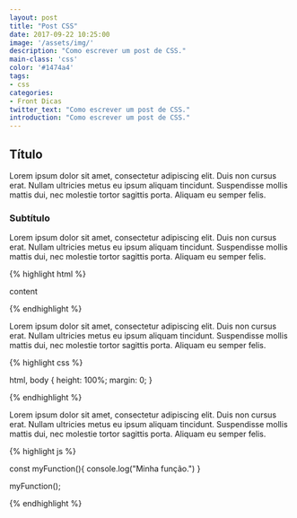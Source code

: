 ```yaml
---
layout: post
title: "Post CSS"
date: 2017-09-22 10:25:00
image: '/assets/img/'
description: "Como escrever um post de CSS."
main-class: 'css'
color: '#1474a4'
tags:
- css
categories:
- Front Dicas
twitter_text: "Como escrever um post de CSS."
introduction: "Como escrever um post de CSS."
---
```



## Título

Lorem ipsum dolor sit amet, consectetur adipiscing elit. Duis non cursus erat. Nullam ultricies metus eu ipsum aliquam tincidunt. Suspendisse mollis mattis dui, nec molestie tortor sagittis porta. Aliquam eu semper felis.
### Subtítulo

Lorem ipsum dolor sit amet, consectetur adipiscing elit. Duis non cursus erat. Nullam ultricies metus eu ipsum aliquam tincidunt. Suspendisse mollis mattis dui, nec molestie tortor sagittis porta. Aliquam eu semper felis.


{% highlight html %}


<body>
     <div class="content">
          <div class="content-inside">
               content
          </div>
     </div>
     <footer class="footer"></footer>
</body>

{% endhighlight %}

Lorem ipsum dolor sit amet, consectetur adipiscing elit. Duis non cursus erat. Nullam ultricies metus eu ipsum aliquam tincidunt. Suspendisse mollis mattis dui, nec molestie tortor sagittis porta. Aliquam eu semper felis.

{% highlight css %}


html, body {
     height: 100%;
     margin: 0;
}

{% endhighlight %}

Lorem ipsum dolor sit amet, consectetur adipiscing elit. Duis non cursus erat. Nullam ultricies metus eu ipsum aliquam tincidunt. Suspendisse mollis mattis dui, nec molestie tortor sagittis porta. Aliquam eu semper felis. 


{% highlight js %}

const myFunction(){
     console.log("Minha função.")
}

myFunction();


{% endhighlight %}

